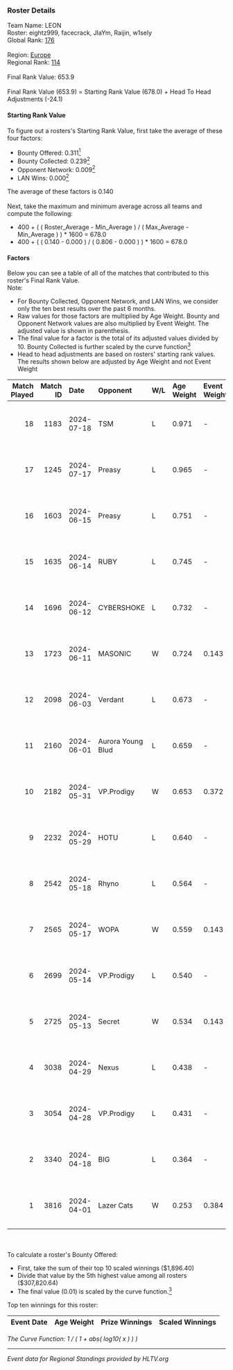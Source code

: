 ### Roster Details<br />
Team Name: LEON<br />
Roster: eightz999, facecrack, JIaYm, Raijin, w1sely<br />
Global Rank: [176](../../standings_global_2024_08_21.md)<br />
<br />
Region: [Europe]( ../../standings_europe_2024_08_21.md)<br />
Regional Rank: [114]( ../../standings_europe_2024_08_21.md)<br />
<br />
Final Rank Value:  653.9<br />
<br />
Final Rank Value (653.9) = Starting Rank Value (678.0) + Head To Head Adjustments (-24.1)<br />

#### Starting Rank Value<br />
To figure out a rosters's Starting Rank Value, first take the average of these four factors:<br />
- Bounty Offered: 0.311[<sup>1</sup>](#table2)
- Bounty Collected: 0.239[<sup>2</sup>](#table1)
- Opponent Network: 0.009[<sup>2</sup>](#table1)
- LAN Wins: 0.000[<sup>2</sup>](#table1)

The average of these factors is 0.140<br />
<br />
Next, take the maximum and minimum average across all teams and compute the following:<br />
- 400 + ( ( Roster_Average - Min_Average ) / ( Max_Average - Min_Average ) ) * 1600 = 678.0
- 400 + ( ( 0.140 - 0.000 ) / ( 0.806 - 0.000 ) ) * 1600 = 678.0


#### Factors<br />
Below you can see a table of all of the matches that contributed to this roster's Final Rank Value.<br />
Note:<br />

- For Bounty Collected, Opponent Network, and LAN Wins, we consider only the ten best results over the past 6 months.
- Raw values for those factors are multiplied by Age Weight. Bounty and Opponent Network values are also multiplied by Event Weight. The adjusted value is shown in parenthesis.
- The final value for a factor is the total of its adjusted values divided by 10. Bounty Collected is further scaled by the curve function[<sup>3</sup>](#curveFunction)
- Head to head adjustments are based on rosters' starting rank values. The results shown below are adjusted by Age Weight and not Event Weight
<span id="table1"></span><br />


| Match Played | Match ID | Date       | Opponent          | W/L | Age Weight | Event Weight | Bounty Collected | Opponent Network | LAN Wins  | H2H Adj. | Roster                                      |
| -: | -: | :- | :- | :- | :- | :- | :- | :- | :- | -: | :- |
|           18 |     1183 | 2024-07-18 | TSM               | L   | 0.971      | -            | -                | -                | -         |    -2.60 | eightz999, facecrack, JIaYm, Raijin, w1sely |
|           17 |     1245 | 2024-07-17 | Preasy            | L   | 0.965      | -            | -                | -                | -         |   -11.33 | eightz999, facecrack, JIaYm, Raijin, w1sely |
|           16 |     1603 | 2024-06-15 | Preasy            | L   | 0.751      | -            | -                | -                | -         |    -8.87 | eightz999, facecrack, JIaYm, Raijin, w1sely |
|           15 |     1635 | 2024-06-14 | RUBY              | L   | 0.745      | -            | -                | -                | -         |    -5.49 | eightz999, facecrack, JIaYm, Raijin, w1sely |
|           14 |     1696 | 2024-06-12 | CYBERSHOKE        | L   | 0.732      | -            | -                | -                | -         |    -5.16 | eightz999, facecrack, JIaYm, Raijin, w1sely |
|           13 |     1723 | 2024-06-11 | MASONIC           | W   | 0.724      | 0.143        | 0.007 (0.001)    | 0.062 (0.006)    | 0 (0.000) |    13.01 | eightz999, facecrack, JIaYm, Raijin, w1sely |
|           12 |     2098 | 2024-06-03 | Verdant           | L   | 0.673      | -            | -                | -                | -         |    -4.79 | eightz999, facecrack, JIaYm, Raijin, w1sely |
|           11 |     2160 | 2024-06-01 | Aurora Young Blud | L   | 0.659      | -            | -                | -                | -         |    -4.72 | eightz999, facecrack, JIaYm, Raijin, w1sely |
|           10 |     2182 | 2024-05-31 | VP.Prodigy        | W   | 0.653      | 0.372        | 0.023 (0.006)    | 0.302 (0.074)    | 0 (0.000) |    15.92 | eightz999, facecrack, JIaYm, Raijin, w1sely |
|            9 |     2232 | 2024-05-29 | HOTU              | L   | 0.640      | -            | -                | -                | -         |    -9.82 | eightz999, facecrack, JIaYm, Raijin, w1sely |
|            8 |     2542 | 2024-05-18 | Rhyno             | L   | 0.564      | -            | -                | -                | -         |    -3.06 | eightz999, facecrack, JIaYm, Raijin, w1sely |
|            7 |     2565 | 2024-05-17 | WOPA              | W   | 0.559      | 0.143        | 0.001 (0.000)    | 0.135 (0.011)    | 0 (0.000) |     8.27 | eightz999, facecrack, JIaYm, Raijin, w1sely |
|            6 |     2699 | 2024-05-14 | VP.Prodigy        | L   | 0.540      | -            | -                | -                | -         |    -4.66 | eightz999, facecrack, JIaYm, Raijin, w1sely |
|            5 |     2725 | 2024-05-13 | Secret            | W   | 0.534      | 0.143        | 0.000 (0.000)    | 0.037 (0.003)    | 0 (0.000) |     5.21 | eightz999, facecrack, JIaYm, Raijin, w1sely |
|            4 |     3038 | 2024-04-29 | Nexus             | L   | 0.438      | -            | -                | -                | -         |    -4.13 | eightz999, facecrack, JIaYm, Raijin, w1sely |
|            3 |     3054 | 2024-04-28 | VP.Prodigy        | L   | 0.431      | -            | -                | -                | -         |    -3.86 | eightz999, facecrack, JIaYm, Raijin, w1sely |
|            2 |     3340 | 2024-04-18 | BIG               | L   | 0.364      | -            | -                | -                | -         |    -0.42 | eightz999, facecrack, JIaYm, Raijin, w1sely |
|            1 |     3816 | 2024-04-01 | Lazer Cats        | W   | 0.253      | 0.384        | 0.002 (0.000)    | 0.000 (0.000)    | 0 (0.000) |     2.44 | eightz999, facecrack, JIaYm, Raijin, w1sely |

<br />
<span id="table2"></span><br />
To calculate a roster's Bounty Offered:<br />

- First, take the sum of their top 10 scaled winnings ($1,896.40)
- Divide that value by the 5th highest value among all rosters ($307,820.64)
- The final value (0.01) is scaled by the curve function.[<sup>3</sup>](#curveFunction)

Top ten winnings for this roster:<br />

| Event Date | Age Weight | Prize Winnings | Scaled Winnings |
| :- | -: | :- | :- |


<span id="curveFunction"></span>_The Curve Function: 1 / ( 1 + abs( log10( x ) ) )_<br />

---
_Event data for Regional Standings provided by HLTV.org_<br />

